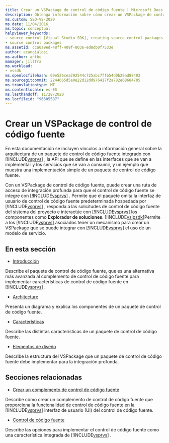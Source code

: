 ```yaml
---
title: Crear un VSPackage de control de código fuente | Microsoft Docs
description: Obtenga información sobre cómo crear un VSPackage de control de código fuente que cree una ruta de acceso de integración profunda para que el control de código fuente se integre con Visual Studio.
ms.custom: SEO-VS-2020
ms.date: 11/04/2016
ms.topic: conceptual
helpviewer_keywords:
- source control [Visual Studio SDK], creating source control packages
- source control packages
ms.assetid: cca0a9ed-48ff-409f-8036-ed8db0f7533e
author: acangialosi
ms.author: anthc
manager: jillfra
ms.workload:
- vssdk
ms.openlocfilehash: 69e526cea292544c725abc7ffb54d0b29ad88403
ms.sourcegitcommit: 2244665d5a0e22d12dd976417f2a782e68684705
ms.translationtype: MT
ms.contentlocale: es-ES
ms.lasthandoff: 11/28/2020
ms.locfileid: "96305587"
---
```

# <a name="create-a-source-control-vspackage"></a>Crear un VSPackage de control de código fuente
En esta documentación se incluyen vínculos a información general sobre la arquitectura de un paquete de control de código fuente integrado con [!INCLUDE[vsprvs](../../code-quality/includes/vsprvs_md.md)] , la API que se define en las interfaces que se van a implementar y los servicios que se van a consumir, y un ejemplo que muestra una implementación simple de un paquete de control de código fuente.

 Con un VSPackage de control de código fuente, puede crear una ruta de acceso de integración profunda para que el control de código fuente se integre con [!INCLUDE[vsprvs](../../code-quality/includes/vsprvs_md.md)] . Permite que el paquete omita la interfaz de usuario de control de código fuente predeterminada hospedada por [!INCLUDE[vsprvs](../../code-quality/includes/vsprvs_md.md)] , responda a las solicitudes de control de código fuente del sistema del proyecto e interactúe con [!INCLUDE[vsprvs](../../code-quality/includes/vsprvs_md.md)] los componentes como **Explorador de soluciones**. [!INCLUDE[vsipsdk](../../extensibility/includes/vsipsdk_md.md)]Permite a los [!INCLUDE[vsprvs](../../code-quality/includes/vsprvs_md.md)] asociados tener un mecanismo para crear un VSPackage que se puede integrar con [!INCLUDE[vsprvs](../../code-quality/includes/vsprvs_md.md)] el uso de un modelo de servicio.

## <a name="in-this-section"></a>En esta sección
- [Introducción](../../extensibility/internals/getting-started-with-source-control-vspackages.md)

 Describe el paquete de control de código fuente, que es una alternativa más avanzada al complemento de control de código fuente para implementar características de control de código fuente en [!INCLUDE[vsprvs](../../code-quality/includes/vsprvs_md.md)] .

- [Architecture](../../extensibility/internals/source-control-vspackage-architecture.md)

 Presenta un diagrama y explica los componentes de un paquete de control de código fuente.

- [Características](../../extensibility/internals/source-control-vspackage-features.md)

 Describe las distintas características de un paquete de control de código fuente.

- [Elementos de diseño](../../extensibility/internals/source-control-vspackage-design-elements.md)

 Describe la estructura del VSPackage que un paquete de control de código fuente debe implementar para la integración profunda.

## <a name="related-sections"></a>Secciones relacionadas
- [Crear un complemento de control de código fuente](../../extensibility/internals/creating-a-source-control-plug-in.md)

 Describe cómo crear un complemento de control de código fuente que proporciona la funcionalidad de control de código fuente en la [!INCLUDE[vsprvs](../../code-quality/includes/vsprvs_md.md)] interfaz de usuario (UI) del control de código fuente.

- [Control de código fuente](../../extensibility/internals/source-control.md)

 Describe las opciones para implementar el control de código fuente como una característica integrada de [!INCLUDE[vsprvs](../../code-quality/includes/vsprvs_md.md)] .
